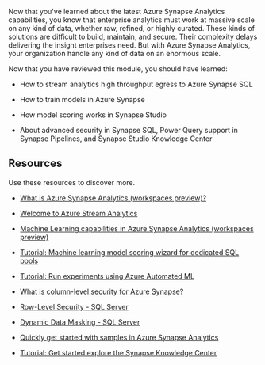 Now that you've learned about the latest Azure Synapse Analytics capabilities, you know that enterprise analytics must work at massive scale on any kind of data, whether raw, refined, or highly curated. These kinds of solutions are difficult to build, maintain, and secure. Their complexity delays delivering the insight enterprises need. But with Azure Synapse Analytics, your organization handle any kind of data on an enormous scale.

Now that you have reviewed this module, you should have learned:

- How to stream analytics high throughput egress to Azure Synapse SQL

- How to train models in Azure Synapse

- How model scoring works in Synapse Studio

- About advanced security in Synapse SQL, Power Query support in Synapse Pipelines, and Synapse Studio Knowledge Center

## Resources

Use these resources to discover more.

- [What is Azure Synapse Analytics (workspaces preview)?](/azure/synapse-analytics/overview-what-is)

- [Welcome to Azure Stream Analytics](/azure/stream-analytics/stream-analytics-introduction)

- [Machine Learning capabilities in Azure Synapse Analytics (workspaces preview)](/azure/synapse-analytics/machine-learning/what-is-machine-learning)

- [Tutorial: Machine learning model scoring wizard for dedicated SQL pools](/azure/synapse-analytics/machine-learning/tutorial-sql-pool-model-scoring-wizard)

- [Tutorial: Run experiments using Azure Automated ML](/azure/synapse-analytics/spark/apache-spark-azure-machine-learning-tutorial)

- [What is column-level security for Azure Synapse?](/azure/synapse-analytics/sql-data-warehouse/column-level-security)

- [Row-Level Security - SQL Server](/sql/relational-databases/security/row-level-security)

- [Dynamic Data Masking - SQL Server](/sql/relational-databases/security/dynamic-data-masking)

- [Quickly get started with samples in Azure Synapse Analytics](https://azure.microsoft.com/blog/quickly-get-started-with-samples-in-azure-synapse-analytics/)

- [Tutorial: Get started explore the Synapse Knowledge Center](/azure/synapse-analytics/get-started-knowledge-center)
